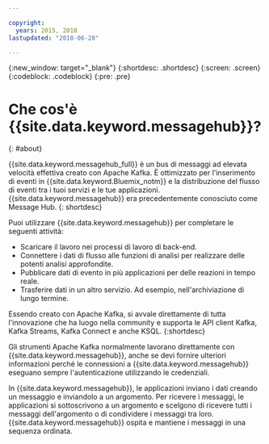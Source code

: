 ```yaml
---

copyright:
  years: 2015, 2018
lastupdated: "2018-06-28"

---
```


{:new_window: target="_blank"}
{:shortdesc: .shortdesc}
{:screen: .screen}
{:codeblock: .codeblock}
{:pre: .pre}

# Che cos'è {{site.data.keyword.messagehub}}?
{: #about}

{{site.data.keyword.messagehub_full}} è un bus di messaggi ad elevata velocità effettiva creato con Apache Kafka. È ottimizzato per l'inserimento di eventi in {{site.data.keyword.Bluemix_notm}} e la distribuzione del flusso di eventi tra i tuoi servizi e le tue applicazioni. {{site.data.keyword.messagehub}} era precedentemente conosciuto come Message Hub.
{: shortdesc}

Puoi utilizzare {{site.data.keyword.messagehub}} per completare
le seguenti attività:

* Scaricare il lavoro nei processi di lavoro di back-end.
* Connettere i dati di flusso alle funzioni di analisi per realizzare delle potenti analisi approfondite.
* Pubblicare dati di evento in più applicazioni per delle reazioni in tempo reale.
* Trasferire dati in un altro servizio. Ad esempio, nell'archiviazione di lungo termine.

Essendo creato con Apache Kafka, si avvale direttamente di tutta l'innovazione che ha luogo nella community e supporta le API client Kafka, Kafka Streams, Kafka Connect e anche KSQL.
{:shortdesc}

Gli strumenti Apache Kafka normalmente lavorano direttamente con {{site.data.keyword.messagehub}}, anche se devi fornire ulteriori informazioni perché
le connessioni a {{site.data.keyword.messagehub}} eseguano sempre l'autenticazione utilizzando le credenziali.

In {{site.data.keyword.messagehub}}, le applicazioni inviano i dati
creando un messaggio e inviandolo a un argomento. Per ricevere i messaggi, le applicazioni si sottoscrivono a un argomento
e scelgono di ricevere tutti i messaggi dell'argomento o di condividere i messaggi tra loro.
{{site.data.keyword.messagehub}} ospita e mantiene i messaggi
in una sequenza ordinata. 




